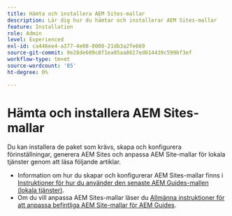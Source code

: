 ```yaml
---
title: Hämta och installera AEM Sites-mallar
description: Lär dig hur du hämtar och installerar AEM Sites-mallar
feature: Installation
role: Admin
level: Experienced
exl-id: ca446ee4-a377-4e08-8008-21db3a2fe669
source-git-commit: 9e28de609c8f1ea05aa8617ed614439c599bf3ef
workflow-type: tm+mt
source-wordcount: '85'
ht-degree: 0%

---
```


# Hämta och installera AEM Sites-mallar

Du kan installera de paket som krävs, skapa och konfigurera förinställningar, generera AEM Sites och anpassa AEM Site-mallar för lokala tjänster genom att läsa följande artiklar.

- Information om hur du skapar och konfigurerar AEM Sites-mallar finns i [Instruktioner för hur du använder den senaste AEM Guides-mallen (lokala tjänster)](../knowledge-base/kb-articles/publishing/download-install-aem-sites-templates-prem-kb.md).
- Om du vill anpassa AEM Sites-mallar läser du [Allmänna instruktioner för att anpassa befintliga AEM Site-mallar för AEM Guides](../knowledge-base/kb-articles/publishing/customize-exsisting-site-template-kb.md).

